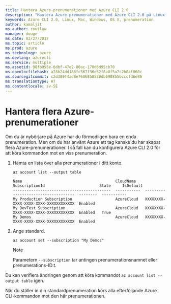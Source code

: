 ```yaml
---
title: Hantera Azure-prenumerationer med Azure CLI 2.0
description: "Hantera Azure-prenumerationer med Azure CLI 2.0 på Linux, Mac eller Windows."
keywords: Azure CLI 2.0, Linux, Mac, Windows, OS X, prenumeration
author: kamaljit
ms.author: routlaw
manager: douge
ms.date: 02/27/2017
ms.topic: article
ms.prod: azure
ms.technology: azure
ms.devlang: azurecli
ms.service: multiple
ms.assetid: 98fb955e-6dbf-47e2-80ac-170d6d95cb70
ms.openlocfilehash: a28b24dd186fc567f36e52f8a0f5a7c2b0af060c
ms.sourcegitcommit: c2d380f4ad8e7606850530db690855bcccfd6e86
ms.translationtype: HT
ms.contentlocale: sv-SE
---
```

# <a name="manage-multiple-azure-subscriptions"></a>Hantera flera Azure-prenumerationer

Om du är nybörjare på Azure har du förmodligen bara en enda prenumeration.
Men om du har använt Azure ett tag kanske du har skapat flera Azure-prenumerationer.
I så fall kan du konfigurera Azure CLI 2.0 för att köra kommandon mot en viss prenumeration.

1. Hämta en lista över alla prenumerationer i ditt konto.

   ```azurecli
   az account list --output table
   ```

   ```Output
   Name                                         CloudName    SubscriptionId                        State     IsDefault
   -------------------------------------------  -----------  ------------------------------------  --------  -----------
   My Production Subscription                   AzureCloud   XXXXXXXX-XXXX-XXXX-XXXX-XXXXXXXXXXXX  Enabled
   My DevTest Subscription                      AzureCloud   XXXXXXXX-XXXX-XXXX-XXXX-XXXXXXXXXXXX  Enabled   True
   My Demos                                     AzureCloud   XXXXXXXX-XXXX-XXXX-XXXX-XXXXXXXXXXXX  Enabled
   ```

1. Ange standard.
 
   ```azurecli
   az account set --subscription "My Demos"
   ```

   > [!NOTE]
   > Parametern `--subscription` tar antingen prenumerationsnamnet eller prenumerations-ID:t.

Du kan verifiera ändringen genom att köra kommandot `az account list --output table` igen.

När du ställer in din standardprenumeration körs alla efterföljande Azure CLI-kommandon mot den här prenumerationen.